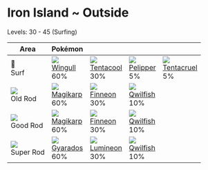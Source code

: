 # Iron Island ~ Outside
Levels: 30 - 45 (Surfing)

Area                         | Pokémon                          | &nbsp;                           | &nbsp;                           | &nbsp;                           
---                          | ---                              | ---                              | ---                              | ---                              
🌊<br> Surf                   | ![][278]<br> [Wingull]<br> 60%  | ![][072]<br> [Tentacool]<br> 30%| ![][279]<br> [Pelipper]<br> 5%  | ![][073]<br> [Tentacruel]<br> 5%
![][old-rod]<br> Old Rod     | ![][129]<br> [Magikarp]<br> 60% | ![][456]<br> [Finneon]<br> 30%  | ![][211]<br> [Qwilfish]<br> 10% 
![][good-rod]<br> Good Rod   | ![][129]<br> [Magikarp]<br> 60% | ![][456]<br> [Finneon]<br> 30%  | ![][211]<br> [Qwilfish]<br> 10% 
![][super-rod]<br> Super Rod | ![][130]<br> [Gyarados]<br> 60% | ![][457]<br> [Lumineon]<br> 30% | ![][211]<br> [Qwilfish]<br> 10% 


[Tentacool]: /pokemon_changes/072/
[Tentacruel]: /pokemon_changes/073/
[Magikarp]: /pokemon_changes/129/
[Gyarados]: /pokemon_changes/130/
[Qwilfish]: /pokemon_changes/211/
[Wingull]: /pokemon_changes/278/
[Pelipper]: /pokemon_changes/279/
[Finneon]: /pokemon_changes/456/
[Lumineon]: /pokemon_changes/457/
[good-rod]: /img/items/good-rod.png
[old-rod]: /img/items/old-rod.png
[super-rod]: /img/items/super-rod.png
[072]: /img/pokemon/072.png
[073]: /img/pokemon/073.png
[129]: /img/pokemon/129.png
[130]: /img/pokemon/130.png
[211]: /img/pokemon/211.png
[278]: /img/pokemon/278.png
[279]: /img/pokemon/279.png
[456]: /img/pokemon/456.png
[457]: /img/pokemon/457.png
